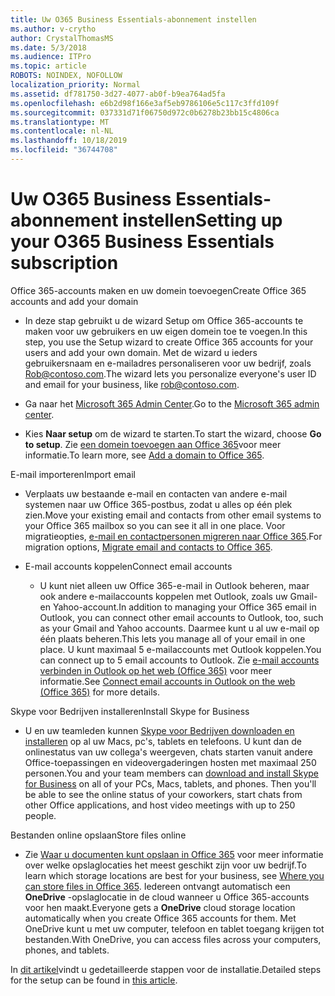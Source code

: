 ```yaml
---
title: Uw O365 Business Essentials-abonnement instellen
ms.author: v-crytho
author: CrystalThomasMS
ms.date: 5/3/2018
ms.audience: ITPro
ms.topic: article
ROBOTS: NOINDEX, NOFOLLOW
localization_priority: Normal
ms.assetid: df781750-3d27-4077-ab0f-b9ea764ad5fa
ms.openlocfilehash: e6b2d98f166e3af5eb9786106e5c117c3ffd109f
ms.sourcegitcommit: 037331d71f06750d972c0b6278b23bb15c4806ca
ms.translationtype: MT
ms.contentlocale: nl-NL
ms.lasthandoff: 10/18/2019
ms.locfileid: "36744708"
---
```

# <a name="setting-up-your-o365-business-essentials-subscription"></a><span data-ttu-id="f9891-102">Uw O365 Business Essentials-abonnement instellen</span><span class="sxs-lookup"><span data-stu-id="f9891-102">Setting up your O365 Business Essentials subscription</span></span>

<span data-ttu-id="f9891-103">Office 365-accounts maken en uw domein toevoegen</span><span class="sxs-lookup"><span data-stu-id="f9891-103">Create Office 365 accounts and add your domain</span></span>
  
- <span data-ttu-id="f9891-104">In deze stap gebruikt u de wizard Setup om Office 365-accounts te maken voor uw gebruikers en uw eigen domein toe te voegen.</span><span class="sxs-lookup"><span data-stu-id="f9891-104">In this step, you use the Setup wizard to create Office 365 accounts for your users and add your own domain.</span></span> <span data-ttu-id="f9891-105">Met de wizard u ieders gebruikersnaam en e-mailadres personaliseren voor uw bedrijf, zoals [Rob@contoso.com](mailto:rob@contoso.com).</span><span class="sxs-lookup"><span data-stu-id="f9891-105">The wizard lets you personalize everyone's user ID and email for your business, like [rob@contoso.com](mailto:rob@contoso.com).</span></span>
    
- <span data-ttu-id="f9891-106">Ga naar het [Microsoft 365 Admin Center](https://login.partner.microsoftonline.cn/).</span><span class="sxs-lookup"><span data-stu-id="f9891-106">Go to the [Microsoft 365 admin center](https://login.partner.microsoftonline.cn/).</span></span>
    
- <span data-ttu-id="f9891-107">Kies **Naar setup** om de wizard te starten.</span><span class="sxs-lookup"><span data-stu-id="f9891-107">To start the wizard, choose **Go to setup**.</span></span> <span data-ttu-id="f9891-108">Zie [een domein toevoegen aan Office 365](https://docs.microsoft.com/office365/admin/setup/add-domain)voor meer informatie.</span><span class="sxs-lookup"><span data-stu-id="f9891-108">To learn more, see [Add a domain to Office 365](https://docs.microsoft.com/office365/admin/setup/add-domain).</span></span>
    
<span data-ttu-id="f9891-109">E-mail importeren</span><span class="sxs-lookup"><span data-stu-id="f9891-109">Import email</span></span>
  
- <span data-ttu-id="f9891-110">Verplaats uw bestaande e-mail en contacten van andere e-mail systemen naar uw Office 365-postbus, zodat u alles op één plek zien.</span><span class="sxs-lookup"><span data-stu-id="f9891-110">Move your existing email and contacts from other email systems to your Office 365 mailbox so you can see it all in one place.</span></span> <span data-ttu-id="f9891-111">Voor migratieopties, [e-mail en contactpersonen migreren naar Office 365](https://docs.microsoft.com/office365/admin/setup/migrate-email-and-contacts-admin).</span><span class="sxs-lookup"><span data-stu-id="f9891-111">For migration options, [Migrate email and contacts to Office 365](https://docs.microsoft.com/office365/admin/setup/migrate-email-and-contacts-admin).</span></span>
    
- <span data-ttu-id="f9891-112">E-mail accounts koppelen</span><span class="sxs-lookup"><span data-stu-id="f9891-112">Connect email accounts</span></span>
    
  - <span data-ttu-id="f9891-113">U kunt niet alleen uw Office 365-e-mail in Outlook beheren, maar ook andere e-mailaccounts koppelen met Outlook, zoals uw Gmail- en Yahoo-account.</span><span class="sxs-lookup"><span data-stu-id="f9891-113">In addition to managing your Office 365 email in Outlook, you can connect other email accounts to Outlook, too, such as your Gmail and Yahoo accounts.</span></span> <span data-ttu-id="f9891-114">Daarmee kunt u al uw e-mail op één plaats beheren.</span><span class="sxs-lookup"><span data-stu-id="f9891-114">This lets you manage all of your email in one place.</span></span> <span data-ttu-id="f9891-115">U kunt maximaal 5 e-mailaccounts met Outlook koppelen.</span><span class="sxs-lookup"><span data-stu-id="f9891-115">You can connect up to 5 email accounts to Outlook.</span></span> <span data-ttu-id="f9891-116">Zie [e-mail accounts verbinden in Outlook op het web (Office 365)](https://support.office.com/Article/Connect-email-accounts-in-Outlook-on-the-web-Office-365-d7012ff0-924f-4f78-8aca-c3912d886c4d) voor meer informatie.</span><span class="sxs-lookup"><span data-stu-id="f9891-116">See [Connect email accounts in Outlook on the web (Office 365)](https://support.office.com/Article/Connect-email-accounts-in-Outlook-on-the-web-Office-365-d7012ff0-924f-4f78-8aca-c3912d886c4d) for more details.</span></span> 
    
<span data-ttu-id="f9891-117">Skype voor Bedrijven installeren</span><span class="sxs-lookup"><span data-stu-id="f9891-117">Install Skype for Business</span></span>
  
- <span data-ttu-id="f9891-p105">U en uw teamleden kunnen [Skype voor Bedrijven downloaden en installeren](https://support.office.com/Article/download-and-install-Skype-for-Business-8a0d4da8-9d58-44f9-9759-5c8f340cb3fb) op al uw Macs, pc's, tablets en telefoons. U kunt dan de onlinestatus van uw collega's weergeven, chats starten vanuit andere Office-toepassingen en videovergaderingen hosten met maximaal 250 personen.</span><span class="sxs-lookup"><span data-stu-id="f9891-p105">You and your team members can [download and install Skype for Business](https://support.office.com/Article/download-and-install-Skype-for-Business-8a0d4da8-9d58-44f9-9759-5c8f340cb3fb) on all of your PCs, Macs, tablets, and phones. Then you'll be able to see the online status of your coworkers, start chats from other Office applications, and host video meetings with up to 250 people.</span></span> 
    
<span data-ttu-id="f9891-120">Bestanden online opslaan</span><span class="sxs-lookup"><span data-stu-id="f9891-120">Store files online</span></span>
  
- <span data-ttu-id="f9891-121">Zie [Waar u documenten kunt opslaan in Office 365](https://support.office.com/article/c7c20284-bc94-47f4-9728-d28e9daf0790.aspx) voor meer informatie over welke opslaglocaties het meest geschikt zijn voor uw bedrijf.</span><span class="sxs-lookup"><span data-stu-id="f9891-121">To learn which storage locations are best for your business, see [Where you can store files in Office 365](https://support.office.com/article/c7c20284-bc94-47f4-9728-d28e9daf0790.aspx).</span></span> <span data-ttu-id="f9891-122">Iedereen ontvangt automatisch een **OneDrive** -opslaglocatie in de cloud wanneer u Office 365-accounts voor hen maakt.</span><span class="sxs-lookup"><span data-stu-id="f9891-122">Everyone gets a **OneDrive** cloud storage location automatically when you create Office 365 accounts for them.</span></span> <span data-ttu-id="f9891-123">Met OneDrive kunt u met uw computer, telefoon en tablet toegang krijgen tot bestanden.</span><span class="sxs-lookup"><span data-stu-id="f9891-123">With OneDrive, you can access files across your computers, phones, and tablets.</span></span> 
    
<span data-ttu-id="f9891-124">In [dit artikel](https://docs.microsoft.com/office365/admin/setup/setup)vindt u gedetailleerde stappen voor de installatie.</span><span class="sxs-lookup"><span data-stu-id="f9891-124">Detailed steps for the setup can be found in [this article](https://docs.microsoft.com/office365/admin/setup/setup).</span></span>
  

